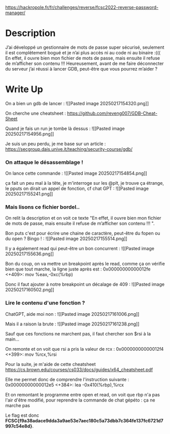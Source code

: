 
https://hackropole.fr/fr/challenges/reverse/fcsc2022-reverse-password-manager/

# Description

J’ai développé un gestionnaire de mots de passe super sécurisé, seulement il est complètement bogué et je n’ai plus accès ni au code ni au binaire :((( En effet, il ouvre bien mon fichier de mots de passe, mais ensuite il refuse de m’afficher son contenu !!! Heureusement, avant de me faire déconnecter du serveur j’ai réussi à lancer GDB, peut-être que vous pourrez m’aider ?

# Write Up

On a bien un gdb de lancer :
![[Pasted image 20250217154320.png]]

On cherche une cheatsheet :
https://github.com/reveng007/GDB-Cheat-Sheet

Quand je fais un run je tombe là dessus :
![[Pasted image 20250217154956.png]]

Je suis un peu perdu, je me base sur un article : https://secgroup.dais.unive.it/teaching/security-course/gdb/



### On attaque le désassemblage !

On lance cette commande :
![[Pasted image 20250217154854.png]]

ça fait un peu mal à la tête, je m'interroge sur les @plt, je trouve ça étrange, le pputs on dirait un appel de fonction, cf chat GPT :
![[Pasted image 20250217155241.png]]



### Mais lisons ce fichier bordel..

On relit la description et on voit ce texte "En effet, il ouvre bien mon fichier de mots de passe, mais ensuite il refuse de m’afficher son contenu !!! ". 

Bon puts c'est pour écrire une chaine de caractère, peut-être du fopen ou du open ? Bingo ! :
![[Pasted image 20250217155514.png]]

Il y a également read qui peut-être un bon concurrent :
![[Pasted image 20250217155636.png]]

Bon du coup, on va mettre un breakpoint après le read, comme ça on vérifie bien que tout marche, la ligne juste après est :
0x00000000000012fe <+409>:   mov    %eax,-0xc(%rbp)

Donc il faut ajouter à notre breakpoint un décalage de 409 : 
![[Pasted image 20250217160502.png]]



### Lire le contenu d'une fonction ?

ChatGPT, aide moi non :
![[Pasted image 20250217161006.png]]

Mais il a raison la brute :
![[Pasted image 20250217161238.png]]

Sauf que ces fonctions ne marchent pas, il faut chercher son $rsi à la main... 

On remonte et on voit que rsi a pris la valeur de rcx :
0x00000000000012f4 <+399>:   mov    %rcx,%rsi

Pour la suite, je m'aide de cette cheatsheet https://cs.brown.edu/courses/cs033/docs/guides/x64_cheatsheet.pdf 

Elle me permet donc de comprendre l'instruction suivante :
0x00000000000012e5 <+384>:   lea    -0x410(%rbp),%rcx

Et on remontant le programme entre open et read, on voit que rbp n'a pas l'air d'être modifié, pour reprendre la commande de chat gépéto : ça ne marche pas





Le flag est donc **FCSC{f9a38adace9dda3a9ae53e7aec180c5a73dbb7c364fe137fc6721d7997c54e8d}**.